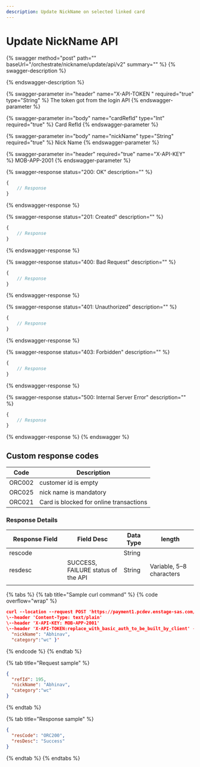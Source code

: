 ```yaml
---
description: Update NickName on selected linked card
---
```


# Update NickName API

{% swagger method="post" path="" baseUrl="<domain>/orchestrate/nickname/update/api/v2" summary="" %}
{% swagger-description %}

{% endswagger-description %}

{% swagger-parameter in="header" name="X-API-TOKEN  " required="true" type="String" %}
​The token got from the login API
{% endswagger-parameter %}

{% swagger-parameter in="body" name="cardRefId" type="Int" required="true" %}
​Card RefId
{% endswagger-parameter %}

{% swagger-parameter in="body" name="nickName" type="String" required="true" %}
Nick Name
{% endswagger-parameter %}

{% swagger-parameter in="header" required="true" name="X-API-KEY" %}
MOB-APP-2001
{% endswagger-parameter %}

{% swagger-response status="200: OK" description="" %}
```javascript
{
    // Response
}
```
{% endswagger-response %}

{% swagger-response status="201: Created" description="" %}
```javascript
{
    // Response
}
```
{% endswagger-response %}

{% swagger-response status="400: Bad Request" description="" %}
```javascript
{
    // Response
}
```
{% endswagger-response %}

{% swagger-response status="401: Unauthorized" description="" %}
```javascript
{
    // Response
}
```
{% endswagger-response %}

{% swagger-response status="403: Forbidden" description="" %}
```javascript
{
    // Response
}
```
{% endswagger-response %}

{% swagger-response status="500: Internal Server Error" description="" %}
```javascript
{
    // Response
}
```
{% endswagger-response %}
{% endswagger %}

## Custom response codes

| Code    | Description                              |
| ------- | ---------------------------------------- |
| ORC002  | customer id is empty                     |
| ORC025  | nick name is mandatory                   |
| ​ORC021 | ​Card is blocked for online transactions |

### Response Details

<table><thead><tr><th width="140">Response Field</th><th>Field Desc</th><th>Data Type</th><th>length</th></tr></thead><tbody><tr><td>rescode</td><td></td><td>String</td><td></td></tr><tr><td>resdesc</td><td>SUCCESS, FAILURE status of the API</td><td>String</td><td>Variable, 5–8 characters</td></tr><tr><td></td><td></td><td></td><td></td></tr></tbody></table>

{% tabs %}
{% tab title="Sample curl command" %}
{% code overflow="wrap" %}
```json
curl --location --request POST 'https://payment1.pcdev.enstage-sas.com/orchestrate/nickname/update/api/v2'
\--header 'Content-Type: text/plain'
\--header 'X-API-KEY: MOB-APP-2001'
\--header 'X-API-TOKEN:replace_with_basic_auth_to_be_built_by_client' --data-raw '{ "refId": 195,
  "nickName": "Abhinav",
  "category":"wc" }'​
```
{% endcode %}
{% endtab %}

{% tab title="Request sample" %}
```json
{
  "refId": 195,
  "nickName": "Abhinav",
  "category":"wc"
}
```
{% endtab %}

{% tab title="Response sample" %}
```json
{
  "resCode": "ORC200",
  "resDesc": "Success"
}
```
{% endtab %}
{% endtabs %}
